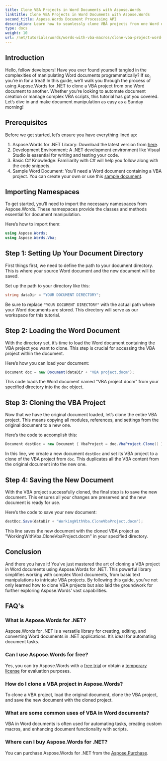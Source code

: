 ```yaml
---
title: Clone VBA Projects in Word Documents with Aspose.Words
linktitle: Clone VBA Projects in Word Documents with Aspose.Words
second_title: Aspose.Words Document Processing API
description: Learn how to seamlessly clone VBA projects from one Word document to another using Aspose.Words for .NET. This step-by-step tutorial walks you through the setup.
type: docs
weight: 10
url: /net/tutorials/words/words-with-vba-macros/clone-vba-project-word-document/
---
```

## Introduction

Hello, fellow developers! Have you ever found yourself tangled in the complexities of manipulating Word documents programmatically? If so, you’re in for a treat! In this guide, we’ll walk you through the process of using Aspose.Words for .NET to clone a VBA project from one Word document to another. Whether you're looking to automate document creation or manage complex VBA scripts, this tutorial has got you covered. Let’s dive in and make document manipulation as easy as a Sunday morning!

## Prerequisites

Before we get started, let’s ensure you have everything lined up:

1. Aspose.Words for .NET Library: Download the latest version from [here](https://releases.aspose.com/words/net/).
2. Development Environment: A .NET development environment like Visual Studio is essential for writing and testing your code.
3. Basic C# Knowledge: Familiarity with C# will help you follow along with the code snippets.
4. Sample Word Document: You’ll need a Word document containing a VBA project. You can create your own or use this [sample document](https://github.com/aspose-words/Aspose.Words-for-.NET/raw/99ba2a2d8b5d650deb40106225f383376b8b4bc6/Examples/Data/VBA%20project.docm).

## Importing Namespaces

To get started, you’ll need to import the necessary namespaces from Aspose.Words. These namespaces provide the classes and methods essential for document manipulation.

Here’s how to import them:

```csharp
using Aspose.Words;
using Aspose.Words.Vba;
```

## Step 1: Setting Up Your Document Directory

First things first, we need to define the path to your document directory. This is where your source Word document and the new document will be saved.

Set up the path to your directory like this:

```csharp
string dataDir = "YOUR DOCUMENT DIRECTORY";
```

Be sure to replace `"YOUR DOCUMENT DIRECTORY"` with the actual path where your Word documents are stored. This directory will serve as our workspace for this tutorial.

## Step 2: Loading the Word Document

With the directory set, it’s time to load the Word document containing the VBA project you want to clone. This step is crucial for accessing the VBA project within the document.

Here’s how you can load your document:

```csharp
Document doc = new Document(dataDir + "VBA project.docm");
```

This code loads the Word document named "VBA project.docm" from your specified directory into the `doc` object.

## Step 3: Cloning the VBA Project

Now that we have the original document loaded, let’s clone the entire VBA project. This means copying all modules, references, and settings from the original document to a new one.

Here’s the code to accomplish this:

```csharp
Document destDoc = new Document { VbaProject = doc.VbaProject.Clone() };
```

In this line, we create a new document `destDoc` and set its VBA project to a clone of the VBA project from `doc`. This duplicates all the VBA content from the original document into the new one.

## Step 4: Saving the New Document

With the VBA project successfully cloned, the final step is to save the new document. This ensures all your changes are preserved and the new document is ready for use.

Here’s the code to save your new document:

```csharp
destDoc.Save(dataDir + "WorkingWithVba.CloneVbaProject.docm");
```

This line saves the new document with the cloned VBA project as "WorkingWithVba.CloneVbaProject.docm" in your specified directory.

## Conclusion

And there you have it! You’ve just mastered the art of cloning a VBA project in Word documents using Aspose.Words for .NET. This powerful library simplifies working with complex Word documents, from basic text manipulations to intricate VBA projects. By following this guide, you’ve not only learned how to clone VBA projects but also laid the groundwork for further exploring Aspose.Words’ vast capabilities.

## FAQ's

### What is Aspose.Words for .NET?  
Aspose.Words for .NET is a versatile library for creating, editing, and converting Word documents in .NET applications. It’s ideal for automating document tasks.

### Can I use Aspose.Words for free?  
Yes, you can try Aspose.Words with a [free trial](https://releases.aspose.com/) or obtain a [temporary license](https://purchase.aspose.com/temporary-license/) for evaluation purposes.

### How do I clone a VBA project in Aspose.Words?  
To clone a VBA project, load the original document, clone the VBA project, and save the new document with the cloned project.

### What are some common uses of VBA in Word documents?  
VBA in Word documents is often used for automating tasks, creating custom macros, and enhancing document functionality with scripts.

### Where can I buy Aspose.Words for .NET?  
You can purchase Aspose.Words for .NET from the [Aspose.Purchase](https://purchase.aspose.com/buy).

